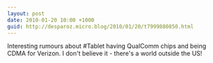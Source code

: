 ```yaml
---
layout: post
date: 2010-01-20 10:00 +1000
guid: http://desparoz.micro.blog/2010/01/20/t7999880850.html
---
```

Interesting rumours about #Tablet having QualComm chips and being CDMA for Verizon. I don't believe it - there's a world outside the US!
